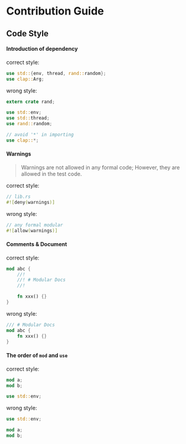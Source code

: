 # Contribution Guide

## Code Style

#### Introduction of dependency

correct style:

```rust
use std::{env, thread, rand::random};
use clap::Arg;
```

wrong style:

```rust
extern crate rand;

use std::env;
use std::thread;
use rand::random;

// avoid '*' in importing
use clap::*;
```

#### Warnings

> Warnings are not allowed in any formal code; However, they are allowed in the test code.

correct style:

```rust
// lib.rs
#![deny(warnings)]
```

wrong style:

```rust
// any formal modular
#![allow(warnings)]
```

#### Comments & Document

correct style:

```rust
mod abc {
    //!
    //! # Modular Docs
    //!

    fn xxx() {}
}
```

wrong style:

```rust
/// # Modular Docs
mod abc {
    fn xxx() {}
}
```

#### The order of `mod` and `use`

correct style:

```rust
mod a;
mod b;

use std::env;
```

wrong style:

```rust
use std::env;

mod a;
mod b;
```
